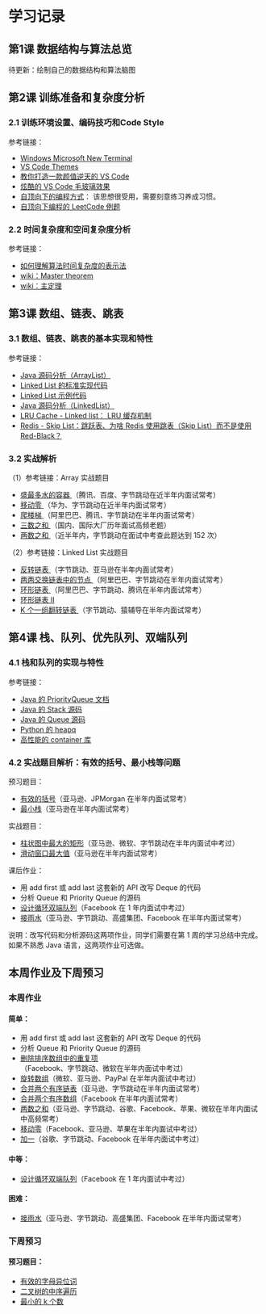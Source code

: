 # 学习记录
## 第1课 数据结构与算法总览

待更新：绘制自己的数据结构和算法脑图

## 第2课 训练准备和复杂度分析
### 2.1 训练环境设置、编码技巧和Code Style
参考链接：
* [Windows Microsoft New Terminal][1] 
* [ VS Code Themes ][2]
* [教你打造一款颜值逆天的 VS Code ][3]
* [炫酷的 VS Code 毛玻璃效果][4]
* [自顶向下的编程方式][5]： 该思想很受用，需要刻意练习养成习惯。
* [自顶向下编程的 LeetCode 例题][6]

[1]: http://github.com/microsoft/terminal "microsoft terminal"
[2]: http://vscodethemes.com "VS Code"
[3]: http://toutiao.io/posts/7w5ixl/preview 
[4]: http://juejin.im/post/5ce1365151882525ff28ed47
[5]: http://markhneedham.com/blog/2008/09/15/clean-code-book-review/
[6]: http://leetcode-cn.com/problems/valid-palindrome/

### 2.2 时间复杂度和空间复杂度分析
参考链接：
* [如何理解算法时间复杂度的表示法][7] 
* [ wiki：Master theorem ][8]
* [ wiki：主定理][9]

[7]: http://www.zhihu.com/question/21387264
[8]: http://en.wikipedia.org/wiki/Master_theorem_(analysis_of_algorithms)
[9]: http://zh.wikipedia.org/wiki/%E4%B8%BB%E5%AE%9A%E7%90%86
        
## 第3课 数组、链表、跳表
### 3.1 数组、链表、跳表的基本实现和特性
参考链接：
* [ Java 源码分析（ArrayList）][10] 
* [ Linked List 的标准实现代码][11]
* [ Linked List 示例代码][12]
* [ Java 源码分析（LinkedList）][13]
* [LRU Cache - Linked list： LRU 缓存机制][14]
* [Redis - Skip List：跳跃表、为啥 Redis 使用跳表（Skip List）而不是使用 Red-Black？][15]

[10]: http://developer.classpath.org/doc/java/util/ArrayList-source.html
[11]: http://www.geeksforgeeks.org/implementing-a-linked-list-in-java-using-class/
[12]: http://www.cs.cmu.edu/~adamchik/15-121/lectures/Linked%20Lists/code/LinkedList.java
[13]: http://developer.classpath.org/doc/java/util/LinkedList-source.html
[14]: http://leetcode-cn.com/problems/lru-cache
[15]: http://redisbook.readthedocs.io/en/latest/internal-datastruct/skiplist.html

### 3.2 实战解析
（1）参考链接：Array 实战题目
* [ 盛最多水的容器 ][16] （腾讯、百度、字节跳动在近半年内面试常考）
* [ 移动零 ][17]（华为、字节跳动在近半年内面试常考）
* [ 爬楼梯 ][18]（阿里巴巴、腾讯、字节跳动在半年内面试常考）
* [ 三数之和 ][19]（国内、国际大厂历年面试高频老题）
* [ 两数之和 ][20]（近半年内，字节跳动在面试中考查此题达到 152 次）

[16]: https://leetcode-cn.com/problems/container-with-most-water/
[17]: https://leetcode-cn.com/problems/move-zeroes/
[18]: https://leetcode.com/problems/climbing-stairs/
[19]: https://leetcode-cn.com/problems/3sum/
[20]: https://leetcode-cn.com/problems/two-sum/

（2）参考链接：Linked List 实战题目
* [ 反转链表 ][21] （字节跳动、亚马逊在半年内面试常考）
* [ 两两交换链表中的节点 ][22]（阿里巴巴、字节跳动在半年内面试常考）
* [ 环形链表 ][23]（阿里巴巴、字节跳动、腾讯在半年内面试常考）
* [ 环形链表 II  ][24]
* [  K 个一组翻转链表 ][25]（字节跳动、猿辅导在半年内面试常考）

[21]: https://leetcode.com/problems/reverse-linked-list/
[22]: https://leetcode.com/problems/swap-nodes-in-pairs
[23]: https://leetcode.com/problems/linked-list-cycle
[24]: https://leetcode.com/problems/linked-list-cycle-ii 
[25]: https://leetcode.com/problems/reverse-nodes-in-k-group/

## 第4课 栈、队列、优先队列、双端队列
### 4.1 栈和队列的实现与特性
参考链接：
* [  Java 的 PriorityQueue 文档 ][26] 
* [  Java 的 Stack 源码 ][27]
* [  Java 的 Queue 源码 ][28]
* [  Python 的 heapq  ][29]
* [ 高性能的 container 库 ][30]

[26]: http://docs.oracle.com/javase/10/docs/api/java/util/PriorityQueue.html
[27]: http://developer.classpath.org/doc/java/util/Stack-source.html
[28]: http://fuseyism.com/classpath/doc/java/util/Queue-source.html
[29]: http://docs.python.org/2/library/heapq.html
[30]: http://docs.python.org/2/library/collections.html

### 4.2 实战题目解析：有效的括号、最小栈等问题
预习题目：
* [有效的括号][31]（亚马逊、JPMorgan 在半年内面试常考）
* [最小栈][32]（亚马逊在半年内面试常考）

[31]: https://leetcode-cn.com/problems/valid-parentheses/
[32]: https://leetcode-cn.com/problems/min-stack/

实战题目：
* [柱状图中最大的矩形][33]（亚马逊、微软、字节跳动在半年内面试中考过）
* [滑动窗口最大值][34]（亚马逊在半年内面试常考）

[33]: https://leetcode-cn.com/problems/largest-rectangle-in-histogram
[34]: https://leetcode-cn.com/problems/sliding-window-maximum

课后作业：
* 用 add first 或 add last 这套新的 API 改写 Deque 的代码
* 分析 Queue 和 Priority Queue 的源码
* [设计循环双端队列][35]（Facebook 在 1 年内面试中考过）
* [接雨水][36]（亚马逊、字节跳动、高盛集团、Facebook 在半年内面试常考）

[35]: https://leetcode.com/problems/design-circular-deque
[36]: https://leetcode.com/problems/trapping-rain-water/

说明：改写代码和分析源码这两项作业，同学们需要在第 1 周的学习总结中完成。如果不熟悉 Java 语言，这两项作业可选做。

## 本周作业及下周预习
### 本周作业
#### 简单：
* 用 add first 或 add last 这套新的 API 改写 Deque 的代码
* 分析 Queue 和 Priority Queue 的源码
* [删除排序数组中的重复项][37]（Facebook、字节跳动、微软在半年内面试中考过）
* [旋转数组][38]（微软、亚马逊、PayPal 在半年内面试中考过）
* [合并两个有序链表][39]（亚马逊、字节跳动在半年内面试常考）
* [合并两个有序数组][40]（Facebook 在半年内面试常考）
* [两数之和][41]（亚马逊、字节跳动、谷歌、Facebook、苹果、微软在半年内面试中高频常考）
* [移动零][42]（Facebook、亚马逊、苹果在半年内面试中考过）
* [加一][43]（谷歌、字节跳动、Facebook 在半年内面试中考过）

[37]: https://leetcode-cn.com/problems/remove-duplicates-from-sorted-array/
[38]: https://leetcode-cn.com/problems/rotate-array/
[39]: href="https://leetcode-cn.com/problems/merge-two-sorted-lists/"
[40]: https://leetcode-cn.com/problems/merge-sorted-array/
[41]: https://leetcode-cn.com/problems/two-sum/
[42]: https://leetcode-cn.com/problems/move-zeroes/
[43]: https://leetcode-cn.com/problems/plus-one/

#### 中等：
* [设计循环双端队列][44]（Facebook 在 1 年内面试中考过）

[44]: https://leetcode.com/problems/design-circular-deque

#### 困难：
* [接雨水][45]（亚马逊、字节跳动、高盛集团、Facebook 在半年内面试常考）

[45]: https://leetcode.com/problems/trapping-rain-water/

### 下周预习
#### 预习题目：
* [有效的字母异位词][46]
* [二叉树的中序遍历][47]
* [最小的 k 个数][48]

[46]: https://leetcode-cn.com/problems/valid-anagram/description/
[47]: https://leetcode-cn.com/problems/binary-tree-inorder-traversal/
[48]: https://leetcode-cn.com/problems/zui-xiao-de-kge-shu-lcof/



